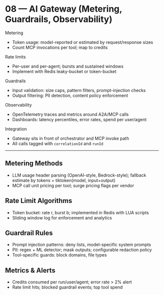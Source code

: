 # 08 — AI Gateway (Metering, Guardrails, Observability)

Metering
- Token usage: model-reported or estimated by request/response sizes
- Count MCP invocations per tool; map to credits

Rate limits
- Per-user and per-agent; bursts and sustained windows
- Implement with Redis leaky-bucket or token-bucket

Guardrails
- Input validation: size caps, pattern filters, prompt-injection checks
- Output filtering: PII detection, content policy enforcement

Observability
- OpenTelemetry traces and metrics around A2A/MCP calls
- Dashboards: latency percentiles, error rates, spend per user/agent

Integration
- Gateway sits in front of orchestrator and MCP invoke path
- All calls tagged with `correlationId` and `runId`

---

## Metering Methods
- LLM usage header parsing (OpenAI-style, Bedrock-style); fallback estimate by tokens = tiktoken(model, input+output)
- MCP call unit pricing per tool; surge pricing flags per vendor

## Rate Limit Algorithms
- Token bucket: rate r, burst b; implemented in Redis with LUA scripts
- Sliding window log for enforcement and analytics

## Guardrail Rules
- Prompt injection patterns: deny lists, model-specific system prompts
- PII: regex + ML detector; mask outputs; configurable redaction policy
- Tool-specific guards: block domains, file types

## Metrics & Alerts
- Credits consumed per run/user/agent; error rate > 2% alert
- Rate limit hits; blocked guardrail events; top tool spend